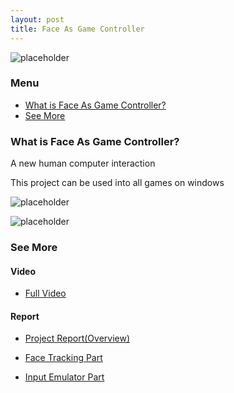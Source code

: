 ```yaml
---
layout: post
title: Face As Game Controller
---
```

![placeholder](http://okkrf0epo.bkt.clouddn.com/Game1.gif)

### Menu
- [What is Face As Game Controller?](#1)
- [See More](#2)


<h3 id="1">What is Face As Game Controller?</h3>
<p>A new human computer interaction</p>
<p>This project can be used into all games on windows</p>

![placeholder](http://okkrf0epo.bkt.clouddn.com/Game1.gif)

![placeholder](http://okkrf0epo.bkt.clouddn.com/Game2.gif)


<h3 id="2">See More</h3>

#### Video

- [Full Video](http://v.youku.com/v_show/id_XMjk0OTc4OTUyNA==.html?spm=a2hzp.8244740.0.0#paction)


#### Report

- [Project Report(Overview)](http://okkrf0epo.bkt.clouddn.com/Group-27-Group-Report.pdf)

- [Face Tracking Part](http://osvz68mjl.bkt.clouddn.com/Face%20Tracking%20Report.pdf)

- [Input Emulator Part](http://osvz68mjl.bkt.clouddn.com/Input%20Emulator%20Report.pdf)
